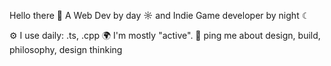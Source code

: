 Hello there 👋
A Web Dev by day ☼ and Indie Game developer by night ☾

⚙️ I use daily: .ts, .cpp
🌍 I'm mostly "active".
💬 ping me about design, build, philosophy, design thinking
